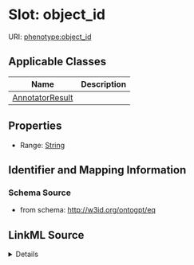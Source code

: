# Slot: object_id

URI: [phenotype:object_id](http://w3id.org/ontogpt/phenotype/object_id)



<!-- no inheritance hierarchy -->




## Applicable Classes

| Name | Description |
| --- | --- |
[AnnotatorResult](AnnotatorResult.md) | 






## Properties

* Range: [String](String.md)







## Identifier and Mapping Information







### Schema Source


* from schema: http://w3id.org/ontogpt/eq




## LinkML Source

<details>
```yaml
name: object_id
from_schema: http://w3id.org/ontogpt/eq
rank: 1000
alias: object_id
owner: AnnotatorResult
domain_of:
- AnnotatorResult
range: string

```
</details>